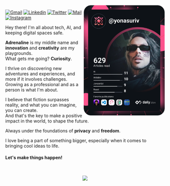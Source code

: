 

<!-- Dev Card -->
<!-- https://api.daily.dev/get?r=yonasuriv // Referral Code for DailyDev (Under Construction) -->
<a href="https://www.yonasuriv.com">
    <img
      width="256"
      align="right"
      src="https://github.com/yonasuriv/yonasuriv/blob/main/devcard.svg"
      alt="Jonathan Di Rico (yonasuriv) Developer Card"
    >
  </a>
</div>

<!-- ### Contact me -->
   [![Gmail](https://img.shields.io/badge/website-0A0A0A?style=for-the-badge&logo=dev.to&logoColor=white)](https://www.yonasuriv.com) [![Linkedin](https://img.shields.io/badge/LinkedIn-0077B5?style=for-the-badge&logo=linkedin&logoColor=white)](https://www.linkedin.com/in/yonadirico) [![Twitter](	https://img.shields.io/badge/Twitter-1DA1F2?style=for-the-badge&logo=twitter&logoColor=white)](https://twitter.com/yonasuriv) [![Mail](https://img.shields.io/badge/Email-8B89CC?style=for-the-badge&logo=protonmail&logoColor=white)](mailto:dev@yonasuriv.com) [![Instagram](https://img.shields.io/badge/Instagram-E4405F?style=for-the-badge&logo=instagram&logoColor=white)](https://www.instagram.com/yonadirico/) 

<!-- ### About -->
Hey there! I'm all about tech, AI, and keeping digital spaces safe. 

**Adrenaline** is my middle name and **innovation** and **creativity** are my playgrounds.<br> 
What gets me going? **Curiosity**. 

I thrive on discovering new adventures and experiences, and more if it involves challenges.<br> 
Growing as a professional and as a person is what I'm about.

I believe that fiction surpasses reality, and what you can imagine, you can create.<br> 
And that's the key to make a positive impact in the world, to shape the future.

Always under the foundations of **privacy** and **freedom**.

I love being a part of something bigger, especially when it comes to bringing cool ideas to life.<br>
#### Let's make things happen!

<!--
### Profile View Counter
![](https://komarev.com/ghpvc/?username=yonasuriv&color=dc143c&style=for-the-badge)

### Technologies
1. Web Development - **HTML5**, **CSS3**, **JavaScript**, **PHP**, **WordPress**,  
   **MongoDB** (NoSQL), **ExpressJS**, **ReactJS**, **NodeJS**
2. Software Development - **Shell Scripting** and **Python**
3. Mobile Applications - **Flutter**
4. Graphic Design - **Figma**
5. Virtualization - **Docker**
6. Version Control - **Git** and **GitHub**

### Interests
Extremely passionate about Technology, Science and Philosophy. These are the fields I like most:
- Full-Stack Development and Software Engineering
- Artificial Intelligence and Machine Learning
- Cybersecurity
- Cryptography 
- Blockchain

<!-- Badges 
![MongoDB](https://img.shields.io/badge/MongoDB-%234ea94b.svg?style=for-the-badge&logo=mongodb&logoColor=white) ![Express.js](https://img.shields.io/badge/express.js-%23404d59.svg?style=for-the-badge&logo=express&logoColor=%2361DAFB) ![React](https://img.shields.io/badge/react-%2320232a.svg?style=for-the-badge&logo=react&logoColor=%2361DAFB) ![NodeJS](https://img.shields.io/badge/node.js-6DA55F?style=for-the-badge&logo=node.js&logoColor=white)   

![WordPress](https://img.shields.io/badge/WordPress-%23117AC9.svg?style=for-the-badge&logo=WordPress&logoColor=white) ![PHP](https://img.shields.io/badge/php-%23777BB4.svg?style=for-the-badge&logo=php&logoColor=white) ![HTML5](https://img.shields.io/badge/html5-%23E34F26.svg?style=for-the-badge&logo=html5&logoColor=white) ![CSS3](https://img.shields.io/badge/css3-%231572B6.svg?style=for-the-badge&logo=css3&logoColor=white) ![JavaScript](https://img.shields.io/badge/javascript-%23323330.svg?style=for-the-badge&logo=javascript&logoColor=%23F7DF1E)  

![Git](https://img.shields.io/badge/git-%23F05033.svg?style=for-the-badge&logo=git&logoColor=white) ![Linux](https://img.shields.io/badge/Linux-FCC624?style=for-the-badge&logo=linux&logoColor=black) ![Shell Script](https://img.shields.io/badge/shell_script-%23121011.svg?style=for-the-badge&logo=gnu-bash&logoColor=white) ![Python](https://img.shields.io/badge/python-3670A0?style=for-the-badge&logo=python&logoColor=ffdd54) ![Solidity](https://img.shields.io/badge/Solidity-%23363636.svg?style=for-the-badge&logo=solidity&logoColor=white)
-->

<!-- Typing SVG -->
<!-- <p align="left"><strong><samp>「</samp></strong></p> -->
   <br>
   <p align="center">
          <image src="https://readme-typing-svg.herokuapp.com?color=d90081&lines=Are+you+a+one+or+a+zero%3F">
              </p>
    <!--<p align="right"><strong><samp>」</samp></strong></p> -->

